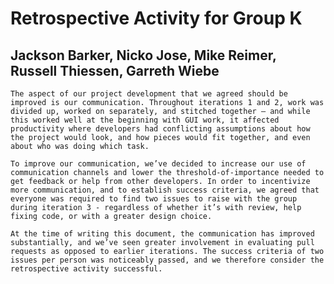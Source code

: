 # Retrospective Activity for Group K #
## Jackson Barker, Nicko Jose, Mike Reimer, Russell Thiessen, Garreth Wiebe ##

	The aspect of our project development that we agreed should be improved is our communication. Throughout iterations 1 and 2, work was divided up, worked on separately, and stitched together – and while this worked well at the beginning with GUI work, it affected productivity where developers had conflicting assumptions about how the project would look, and how pieces would fit together, and even about who was doing which task. 

	To improve our communication, we’ve decided to increase our use of communication channels and lower the threshold-of-importance needed to get feedback or help from other developers. In order to incentivize more communication, and to establish success criteria, we agreed that everyone was required to find two issues to raise with the group during iteration 3 - regardless of whether it’s with review, help fixing code, or with a greater design choice. 

	At the time of writing this document, the communication has improved substantially, and we’ve seen greater involvement in evaluating pull requests as opposed to earlier iterations. The success criteria of two issues per person was noticeably passed, and we therefore consider the retrospective activity successful.
